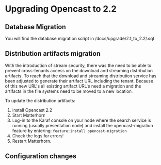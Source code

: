 # Upgrading Opencast to 2.2

## Database Migration
You will find the database migration script in /docs/upgrade/2.1_to_2.2/<vendor>.sql

## Distribution artifacts migration
With the introduction of stream security, there was the need to be able to prevent cross-tenants access on the download and streaming distribution artifacts. To reach that the download and streaming distribution service has been adjusted to generate their artifact URL including the tenant. Because of this new URL's all existing artifact URL's need a migration and the artifacts in the file systems need to be moved to a new location.

To update the distribution artifacts:

1. Install Opencast 2.2
2. Start Matterhorn
3. Log-in to the Karaf console on your node where the search service is running (usually presentation node) and install the opencast-migration feature by entering: `feature:install opencast-migration`
4. Check the logs for errors!
5. Restart Matterhorn.

## Configuration changes
